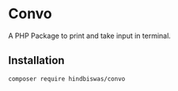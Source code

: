 # Convo

A PHP Package to print and take input in terminal.

## Installation

```
composer require hindbiswas/convo
```
